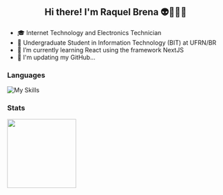 <h2 align = 'center'> Hi there! I'm Raquel Brena 👽👩🏻‍💻 </h2>

- 🎓 Internet Technology and Electronics Technician
- 🚀 Undergraduate Student in Information Technology (BIT) at UFRN/BR
- 🌱 I’m currently learning React using the framework NextJS
- 🔨 I'm updating my GitHub...

<h3>Languages</h3>

![My Skills](https://skillicons.dev/icons?i=c,cpp,java,ts,js,py,&theme=light)

<h3>Stats</h3> 

<a href="https://github.com/raquel-brena">
  <img height=160 align="center" src="https://github-readme-stats.vercel.app/api/top-langs?username=raquel-brena&layout=compact&langs_count=5&card_width=160" />
</a>
</div>
